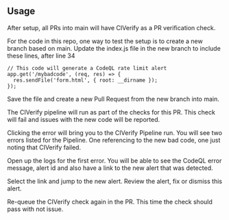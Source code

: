 ## Usage

After setup, all PRs into main will have CIVerify as a PR verification check.

For the code in this repo, one way to test the setup is to create a new branch based on main. Update the index.js file in the new branch to include these lines, after line 34

```
// This code will generate a CodeQL rate limit alert
app.get('/mybadcode', (req, res) => {
  res.sendFile('form.html', { root: __dirname });
});
```

Save the file and create a new Pull Request from the new branch into main. 

The CIVerify pipeline will run as part of the checks for this PR. This check will fail and issues with the new code will be reported.



Clicking the error will bring you to the CIVerify Pipeline run. You will see two errors listed for the Pipeline. One referencing to the new bad code, one just noting that CIVerify failed. 


Open up the logs for the first error. You will be able to see the CodeQL error message, alert id and also have a link to the new alert that was detected. 


Select the link and jump to the new alert. 
Review the alert, fix or dismiss this alert. 



Re-queue the CIVerify check again in the PR. 
This time the check should pass with not issue.    



